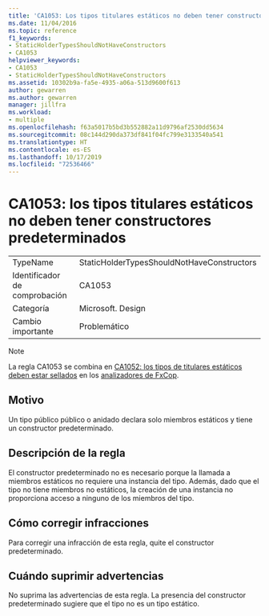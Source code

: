 ```yaml
---
title: 'CA1053: Los tipos titulares estáticos no deben tener constructores'
ms.date: 11/04/2016
ms.topic: reference
f1_keywords:
- StaticHolderTypesShouldNotHaveConstructors
- CA1053
helpviewer_keywords:
- CA1053
- StaticHolderTypesShouldNotHaveConstructors
ms.assetid: 10302b9a-fa5e-4935-a06a-513d9600f613
author: gewarren
ms.author: gewarren
manager: jillfra
ms.workload:
- multiple
ms.openlocfilehash: f63a5017b5bd3b552882a11d9796af2530dd5634
ms.sourcegitcommit: 08c144d290da373df841f04fc799e3133540a541
ms.translationtype: HT
ms.contentlocale: es-ES
ms.lasthandoff: 10/17/2019
ms.locfileid: "72536466"
---
```

# <a name="ca1053-static-holder-types-should-not-have-default-constructors"></a>CA1053: los tipos titulares estáticos no deben tener constructores predeterminados

|||
|-|-|
|TypeName|StaticHolderTypesShouldNotHaveConstructors|
|Identificador de comprobación|CA1053|
|Categoría|Microsoft. Design|
|Cambio importante|Problemático|

> [!NOTE]
> La regla CA1053 se combina en [CA1052: los tipos de titulares estáticos deben estar sellados](ca1052-static-holder-types-should-be-sealed.md) en los [analizadores de FxCop](fxcop-analyzers.yml).

## <a name="cause"></a>Motivo

Un tipo público público o anidado declara solo miembros estáticos y tiene un constructor predeterminado.

## <a name="rule-description"></a>Descripción de la regla

El constructor predeterminado no es necesario porque la llamada a miembros estáticos no requiere una instancia del tipo. Además, dado que el tipo no tiene miembros no estáticos, la creación de una instancia no proporciona acceso a ninguno de los miembros del tipo.

## <a name="how-to-fix-violations"></a>Cómo corregir infracciones

Para corregir una infracción de esta regla, quite el constructor predeterminado.

## <a name="when-to-suppress-warnings"></a>Cuándo suprimir advertencias

No suprima las advertencias de esta regla. La presencia del constructor predeterminado sugiere que el tipo no es un tipo estático.
